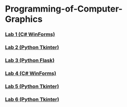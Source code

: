 # Programming-of-Computer-Graphics

### [Lab 1 (C# WinForms)](https://github.com/nrashchynski/PCG-Lab-1-Official)
### [Lab 2 (Python Tkinter)](https://github.com/nrashchynski/PCG-Lab2-Official)
### [Lab 3 (Python Flask)](https://github.com/nrashchynski/PCGLab3)
### [Lab 4 (C# WinForms)](https://github.com/nrashchynski/PCGLab4)
### [Lab 5 (Python Tkinter)](https://github.com/nrashchynski/PCGLab5)
### [Lab 6 (Python Tkinter)](https://github.com/nrashchynski/PCGLab6)
